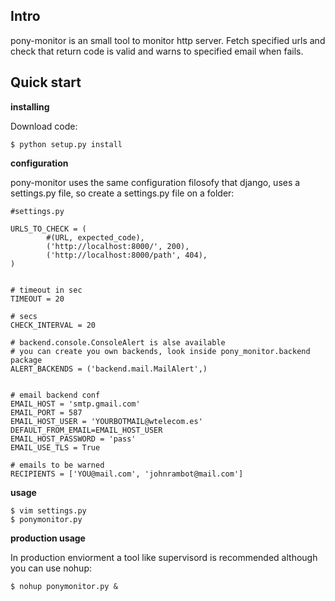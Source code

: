 

Intro
-----
pony-monitor is an small tool to monitor http server. Fetch specified urls and check that return code is valid and warns to specified email when fails.

Quick start
-----------


**installing**

Download code:

    $ python setup.py install

**configuration**

pony-monitor uses the same configuration filosofy that django, uses a settings.py file, so create a settings.py file on a folder:

    #settings.py

    URLS_TO_CHECK = (
            #(URL, expected_code),
            ('http://localhost:8000/', 200),
            ('http://localhost:8000/path', 404),
    )


    # timeout in sec
    TIMEOUT = 20

    # secs
    CHECK_INTERVAL = 20

    # backend.console.ConsoleAlert is alse available
    # you can create you own backends, look inside pony_monitor.backend package
    ALERT_BACKENDS = ('backend.mail.MailAlert',)


    # email backend conf
    EMAIL_HOST = 'smtp.gmail.com'
    EMAIL_PORT = 587
    EMAIL_HOST_USER = 'YOURBOTMAIL@wtelecom.es'
    DEFAULT_FROM_EMAIL=EMAIL_HOST_USER
    EMAIL_HOST_PASSWORD = 'pass'
    EMAIL_USE_TLS = True

    # emails to be warned 
    RECIPIENTS = ['YOU@mail.com', 'johnrambot@mail.com']


**usage**

    $ vim settings.py
    $ ponymonitor.py

**production usage**

In production enviorment a tool like supervisord is recommended although you can use nohup:

    $ nohup ponymonitor.py &




